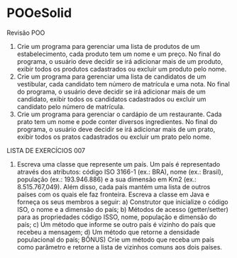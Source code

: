 # POOeSolid
Revisão POO
1. Crie um programa para gerenciar uma lista de produtos de um estabelecimento, cada produto tem um nome e um preço. No final do programa, o usuário deve decidir se irá adicionar mais de um produto, exibir todos os produtos cadastrados ou excluir um produto pelo nome.
2. Crie um programa para gerenciar uma lista de candidatos de um vestibular, cada candidato tem número de matrícula e uma nota. No final do programa, o usuário deve decidir se irá adicionar mais de um candidato, exibir todos os candidatos cadastrados ou excluir um candidato pelo número de matrícula.
3. Crie um programa para gerenciar o cardápio de um restaurante. Cada prato tem um nome e pode conter diversos ingredientes. No final do programa, o usuário deve decidir se irá adicionar mais de um prato, exibir todos os pratos cadastrados ou excluir um prato pelo nome.

LISTA DE EXERCÍCIOS 007
1) Escreva uma classe que represente um país. Um país é representado através dos atributos: código ISO 3166-1 (ex.: BRA), nome (ex.: Brasil), população (ex.: 193.946.886) e a sua dimensão em Km2 (ex.: 8.515.767,049). Além disso, cada país mantém uma lista de outros países com os quais ele faz fronteira. Escreva a classe em Java e forneça os seus membros a seguir: 
a) Construtor que inicialize o código ISO, o nome e a dimensão do país; 
b) Métodos de acesso (getter/setter) para as propriedades código ISSO, nome, população e dimensão do país; 
c) Um método que informe se outro país é vizinho do país que recebeu a mensagem; 
d) Um método que retorne a densidade populacional do país; 
BÔNUS) Crie um método que receba um país como parâmetro e retorne a lista de vizinhos comuns aos dois países.


